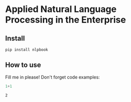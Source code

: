 # Applied Natural Language Processing in the Enterprise



## Install

`pip install nlpbook`

## How to use

Fill me in please! Don't forget code examples:

```python
1+1
```




    2



